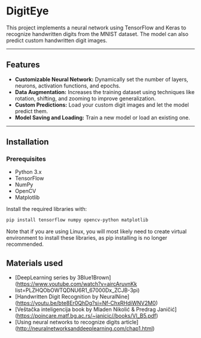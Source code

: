 # DigitEye

This project implements a neural network using TensorFlow and Keras to recognize handwritten digits from the MNIST dataset. The model can also predict custom handwritten digit images.

---

## Features
- **Customizable Neural Network:** Dynamically set the number of layers, neurons, activation functions, and epochs.
- **Data Augmentation:** Increases the training dataset using techniques like rotation, shifting, and zooming to improve generalization.
- **Custom Predictions:** Load your custom digit images and let the model predict them.
- **Model Saving and Loading:** Train a new model or load an existing one.

---

## Installation

### Prerequisites
- Python 3.x
- TensorFlow
- NumPy
- OpenCV
- Matplotlib

Install the required libraries with:

```bash
pip install tensorflow numpy opencv-python matplotlib
```

Note that if you are using Linux, you will most likely need to create virtual environment to install these libraries, as pip installing is no longer recommended.

## Materials used

- [DeepLearning series by 3Blue1Brown] (https://www.youtube.com/watch?v=aircAruvnKk list=PLZHQObOWTQDNU6R1_67000Dx_ZCJB-3pi)
- [Handwritten Digit Recognition by NeuralNine] (https://youtu.be/bte8Er0QhDg?si=Nf-ChxRHdiWNV2M0)
- [Veštačka inteligencija book by Mladen Nikolić & Predrag Janičić] (https://poincare.matf.bg.ac.rs/~janicic//books/VI_B5.pdf)
- [Using neural networks to recognize digits article] (http://neuralnetworksanddeeplearning.com/chap1.html)